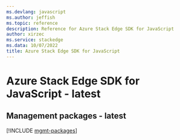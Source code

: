 ```yaml
---
ms.devlang: javascript
ms.author: jeffish
ms.topic: reference
description: Reference for Azure Stack Edge SDK for JavaScript
author: xirzec
ms.service: stackedge
ms.data: 10/07/2022
title: Azure Stack Edge SDK for JavaScript
---
```

# Azure Stack Edge SDK for JavaScript - latest

## Management packages - latest
[!INCLUDE [mgmt-packages](stack-edge-mgmt-index.md)]